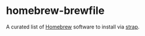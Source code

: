 # homebrew-brewfile

A curated list of [Homebrew](https://brew.sh) software to install via [strap](https://github.com/MikeMcQuaid/strap).
